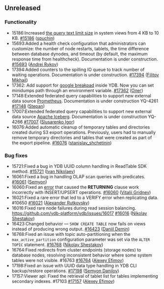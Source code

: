 ## Unreleased

### Functionality

* 15186:Increased [the query text limit size](../dev/system-views#query-metrics) in system views from 4 KB to 10 KB. [#15186](https://github.com/ydb-platform/ydb/pull/15186) ([spuchin](https://github.com/spuchin))
* 15693:Added a health check configuration that administrators can customize: the number of node restarts, tablets, the time difference between database dynodes,
and timeout (by default, the maximum response time from healthcheck). Documentation is under construction. [#15693](https://github.com/ydb-platform/ydb/pull/15693) ([Andrei Rykov](https://github.com/StekPerepolnen))
* 17394:Added counters to the spilling IO queue to track number of waiting operations. Documentation is under construction. [#17394](https://github.com/ydb-platform/ydb/pull/17394) ([Filitov Mikhail](https://github.com/lll-phill-lll))
* 17362: Add support for [google breakpad](https://chromium.googlesource.com/breakpad/breakpad) inside YDB. Now you can set minidumps path through an environment variable.
[#17362](https://github.com/ydb-platform/ydb/pull/17362) ([Олег](https://github.com/iddqdex))
* 17148:Extended federated query capabilities to support new external data source [Prometheus](https://en.wikipedia.org/wiki/Prometheus_(software)). Documentation is under construction YQ-4261 [#17148](https://github.com/ydb-platform/ydb/pull/17148) ([Stepan](https://github.com/pstpn))
* 17007:Extended federated query capabilities to support new external data source [Apache Iceberg](https://iceberg.apache.org). Documentation is under construction YQ-4266 [#17007](https://github.com/ydb-platform/ydb/pull/17007) ([Slusarenko Igor](https://github.com/buhtr))
* 16076:Added automatic cleanup of temporary tables and directories created during S3 export operations. Previously, users had to manually remove temporary directories and tables that were created as part of the export pipeline. [#16076](https://github.com/ydb-platform/ydb/pull/16076) ([stanislav_shchetinin](https://github.com/stanislav-shchetinin))

### Bug fixes

* 15721:Fixed a bug in YDB UUID column handling in ReadTable SDK method. [#15721](https://github.com/ydb-platform/ydb/pull/15721) ([Ivan Nikolaev](https://github.com/lex007in))
* 16061:Fixed a bug in handling OLAP scan queries with predicates. [#16061](https://github.com/ydb-platform/ydb/pull/16061) ([Semyon](https://github.com/swalrus1))
* 16060:Fixed an [error](https://github.com/ydb-platform/ydb/issues/15551) that caused the **RETURNING** clause  work incorrectly with INSERT/UPSERT operations. [#16060](https://github.com/ydb-platform/ydb/pull/16060) ([Vitalii Gridnev](https://github.com/gridnevvvit))
* 16021:Fixed a rare error that led to a VERIFY error when replicating data. #10650 [#16021](https://github.com/ydb-platform/ydb/pull/16021) ([Alexander Rutkovsky](https://github.com/alexvru))
* 16016:Fixed rare node failures during read session balancing. https://github.com/ydb-platform/ydb/issues/16017 [#16016](https://github.com/ydb-platform/ydb/pull/16016) ([Nikolay Shestakov](https://github.com/nshestakov))
* 16423:Changed behavior — `SHOW CREATE TABLE` now fails on views instead of producing wrong output. [#16423](https://github.com/ydb-platform/ydb/pull/16423) ([Daniil Demin](https://github.com/jepett0))
* 16768:Fixed an issue with topic auto-partitioning when the `max_active_partition` configuration parameter was set via the `ALTER TOPIC` statement. [#16768](https://github.com/ydb-platform/ydb/pull/16768) ([Nikolay Shestakov](https://github.com/nshestakov))
* 16764:Fixed redirects from cluster endpoints (storage nodes) to database nodes, resolving inconsistent behavior where some system tables were not visible. #16763 [#16764](https://github.com/ydb-platform/ydb/pull/16764) ([Alexey Efimov](https://github.com/adameat))
* 17198:Fixed an issue with UUID data type handling in YDB CLI backup/restore operations. [#17198](https://github.com/ydb-platform/ydb/pull/17198) ([Semyon Danilov](https://github.com/SammyVimes))
* 17157:Viewer api: Fixed the retrieval of tablet list for tables implementing secondary indexes. #17103 [#17157](https://github.com/ydb-platform/ydb/pull/17157) ([Alexey Efimov](https://github.com/adameat))
